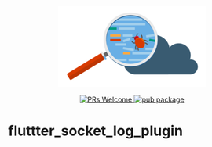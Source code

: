 <p align="center">
  <img src="debugger.png" />
</p>

<p align="center">
    <a href="https://github.com/SomeoneAndNoone/flutter_socket_log_plugin/pulls">
        <img src="https://img.shields.io/badge/PRs-Welcome-brightgreen.svg" alt="PRs Welcome" />
    </a>
    <a href="https://pub.dev/packages/flutter_socket_log_plugin">
        <img src="https://img.shields.io/pub/v/card_swiper.svg" alt="pub package" />
    </a>
</p>

# fluttter_socket_log_plugin
